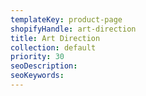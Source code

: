 ```yaml
---
templateKey: product-page
shopifyHandle: art-direction
title: Art Direction
collection: default
priority: 30
seoDescription:
seoKeywords:
---
```

